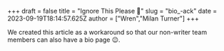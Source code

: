 +++
draft = false
title = "Ignore This Please 🫥"
slug = "bio_-ack"
date = 2023-09-19T18:14:57.625Z
author = ["Wren","Milan Turner"]
+++

We created this article as a workaround so that our non-writer team members can also have a bio page 😉.